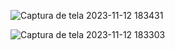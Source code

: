 ![Captura de tela 2023-11-12 183431](https://github.com/LucineiaLu/Calculadora-Financeira/assets/149438779/4641a37e-fcee-4cee-953f-fac34bb39ab6)



![Captura de tela 2023-11-12 183303](https://github.com/LucineiaLu/Calculadora-Financeira/assets/149438779/54c2c7dd-a2c7-4672-9e51-62ce5af85094)
